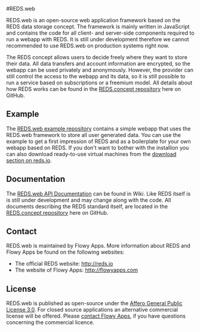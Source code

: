 #REDS.web

REDS.web is an open-source web application framework based on the REDS data storage concept. The framework is mainly written in JavaScript and contains the code for all client- and server-side components required to run a webapp with REDS. It is still under development therefore we cannot recommended to use REDS.web on production systems right now.

The REDS concept allows users to decide freely where they want to store their data. All data transfers and account information are encrypted, so the webapp can be used privately and anonymously. However, the provider can still control the access to the webapp and its data, so it is still possible to run a service based on subscriptions or a freemium model. All details about how REDS works can be found in the [REDS.concept repository](https://github.com/flowyapps/reds-concept) here on GitHub.

## Example

The [REDS.web example repository](https://github.com/flowyapps/reds-web-example) contains a simple webapp that uses the REDS.web framework to store all user generated data. You can use the example to get a first impression of REDS and as a boilerplate for your own webapp based on REDS. If you don't want to bother with the installion you can also download ready-to-use virtual machines from the [download section on reds.io](http://reds.io/download#vms).

## Documentation

The [REDS.web API Documentation](https://github.com/flowyapps/reds-web/wiki/REDS.web-API-Documentation) can be found in Wiki. Like REDS itself is is still under development and may change along with the code. All documents describing the REDS standard itself, are located in the [REDS.concept repository](https://github.com/flowyapps/reds-concept)  here on GitHub.

## Contact

REDS.web is maintained by Flowy Apps. More information about REDS and Flowy Apps be found on the following websites:

  * The official REDS website: http://reds.io
  * The website of Flowy Apps: http://flowyapps.com

## License

REDS.web is published as open-source under the [Affero General Public License 3.0](http://www.gnu.org/licenses/agpl-3.0.html). For closed source applications an alternative commercial license will be offered. Please [contact Flowy Apps](http://flowyapps.com/home#contact), if you have questions concerning the commercial licence.
